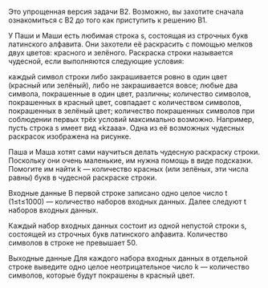 Это упрощенная версия задачи B2. Возможно, вы захотите сначала ознакомиться с B2 до того как приступить к решению B1.

У Паши и Маши есть любимая строка s, состоящая из строчных букв латинского алфавита. Они захотели её раскрасить с помощью мелков двух цветов: красного и зелёного. Раскраска строки называется чудесной, если выполняются следующие условия:

каждый символ строки либо закрашивается ровно в один цвет (красный или зелёный), либо не закрашивается вовсе;
любые два символа, покрашенные в один цвет, различны;
количество символов, покрашенных в красный цвет, совпадает с количеством символов, покрашенных в зелёный цвет;
количество покрашенных символов при соблюдении первых трёх условий максимально возможно.
Например, пусть строка s имеет вид «kzaaa». Одна из её возможных чудесных раскрасок изображена на рисунке.

Паша и Маша хотят сами научиться делать чудесную раскраску строки. Поскольку они очень маленькие, им нужна помощь в виде подсказки. Помогите им найти k — количество красных (или зелёных, эти числа равны) букв в чудесной раскраске строки.

Входные данные
В первой строке записано одно целое число t (1≤t≤1000) — количество наборов входных данных. Далее следуют t наборов входных данных.

Каждый набор входных данных состоит из одной непустой строки s, состоящей из строчных букв латинского алфавита. Количество символов в строке не превышает 50.

Выходные данные
Для каждого набора входных данных в отдельной строке выведите одно целое неотрицательное число k — количество символов, которые будут покрашены в красный цвет.